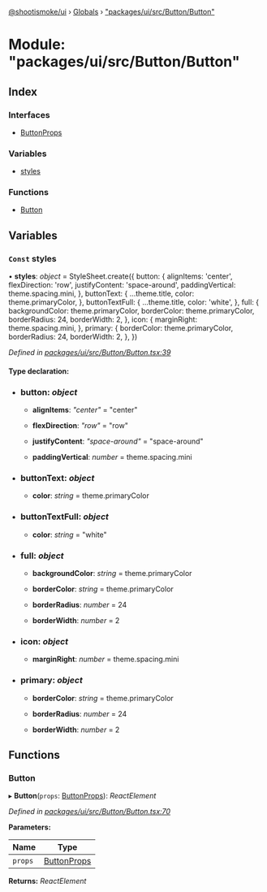 [@shootismoke/ui](../README.md) › [Globals](../globals.md) › ["packages/ui/src/Button/Button"](_packages_ui_src_button_button_.md)

# Module: "packages/ui/src/Button/Button"

## Index

### Interfaces

* [ButtonProps](../interfaces/_packages_ui_src_button_button_.buttonprops.md)

### Variables

* [styles](_packages_ui_src_button_button_.md#const-styles)

### Functions

* [Button](_packages_ui_src_button_button_.md#button)

## Variables

### `Const` styles

• **styles**: *object* = StyleSheet.create({
	button: {
		alignItems: 'center',
		flexDirection: 'row',
		justifyContent: 'space-around',
		paddingVertical: theme.spacing.mini,
	},
	buttonText: {
		...theme.title,
		color: theme.primaryColor,
	},
	buttonTextFull: {
		...theme.title,
		color: 'white',
	},
	full: {
		backgroundColor: theme.primaryColor,
		borderColor: theme.primaryColor,
		borderRadius: 24,
		borderWidth: 2,
	},
	icon: {
		marginRight: theme.spacing.mini,
	},
	primary: {
		borderColor: theme.primaryColor,
		borderRadius: 24,
		borderWidth: 2,
	},
})

*Defined in [packages/ui/src/Button/Button.tsx:39](https://github.com/shootismoke/common/blob/72777b1/packages/ui/src/Button/Button.tsx#L39)*

#### Type declaration:

* ### **button**: *object*

  * **alignItems**: *"center"* = "center"

  * **flexDirection**: *"row"* = "row"

  * **justifyContent**: *"space-around"* = "space-around"

  * **paddingVertical**: *number* = theme.spacing.mini

* ### **buttonText**: *object*

  * **color**: *string* = theme.primaryColor

* ### **buttonTextFull**: *object*

  * **color**: *string* = "white"

* ### **full**: *object*

  * **backgroundColor**: *string* = theme.primaryColor

  * **borderColor**: *string* = theme.primaryColor

  * **borderRadius**: *number* = 24

  * **borderWidth**: *number* = 2

* ### **icon**: *object*

  * **marginRight**: *number* = theme.spacing.mini

* ### **primary**: *object*

  * **borderColor**: *string* = theme.primaryColor

  * **borderRadius**: *number* = 24

  * **borderWidth**: *number* = 2

## Functions

###  Button

▸ **Button**(`props`: [ButtonProps](../interfaces/_packages_ui_src_button_button_.buttonprops.md)): *ReactElement*

*Defined in [packages/ui/src/Button/Button.tsx:70](https://github.com/shootismoke/common/blob/72777b1/packages/ui/src/Button/Button.tsx#L70)*

**Parameters:**

Name | Type |
------ | ------ |
`props` | [ButtonProps](../interfaces/_packages_ui_src_button_button_.buttonprops.md) |

**Returns:** *ReactElement*
